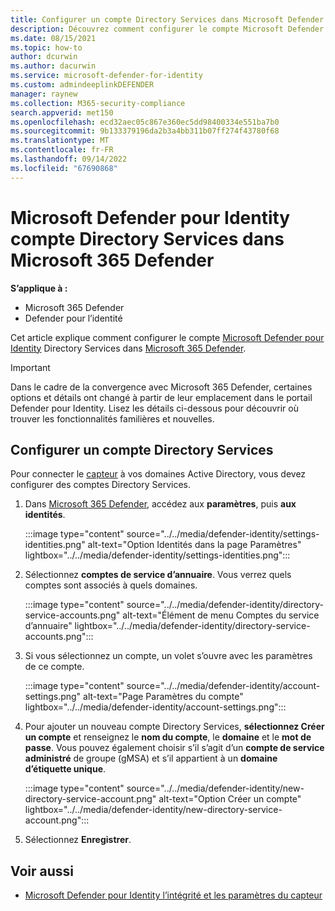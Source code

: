 ```yaml
---
title: Configurer un compte Directory Services dans Microsoft Defender pour Identity
description: Découvrez comment configurer le compte Microsoft Defender pour Identity Directory Services dans Microsoft 365 Defender
ms.date: 08/15/2021
ms.topic: how-to
author: dcurwin
ms.author: dacurwin
ms.service: microsoft-defender-for-identity
ms.custom: admindeeplinkDEFENDER
manager: raynew
ms.collection: M365-security-compliance
search.appverid: met150
ms.openlocfilehash: ecd32aec05c867e360ec5dd98400334e551ba7b0
ms.sourcegitcommit: 9b133379196da2b3a4bb311b07ff274f43780f68
ms.translationtype: MT
ms.contentlocale: fr-FR
ms.lasthandoff: 09/14/2022
ms.locfileid: "67690868"
---
```

# <a name="microsoft-defender-for-identity-directory-services-account-in-microsoft-365-defender"></a>Microsoft Defender pour Identity compte Directory Services dans Microsoft 365 Defender

**S’applique à :**

- Microsoft 365 Defender
- Defender pour l’identité

Cet article explique comment configurer le compte [Microsoft Defender pour Identity](/defender-for-identity) Directory Services dans [Microsoft 365 Defender](/microsoft-365/security/defender/overview-security-center).

>[!IMPORTANT]
>Dans le cadre de la convergence avec Microsoft 365 Defender, certaines options et détails ont changé à partir de leur emplacement dans le portail Defender pour Identity. Lisez les détails ci-dessous pour découvrir où trouver les fonctionnalités familières et nouvelles.

## <a name="configure-directory-services-account"></a>Configurer un compte Directory Services

Pour connecter le [capteur](sensor-health.md#add-a-sensor) à vos domaines Active Directory, vous devez configurer des comptes Directory Services.

1. Dans <a href="https://go.microsoft.com/fwlink/p/?linkid=2077139" target="_blank">Microsoft 365 Defender</a>, accédez aux **paramètres**, puis **aux identités**.

   :::image type="content" source="../../media/defender-identity/settings-identities.png" alt-text="Option Identités dans la page Paramètres" lightbox="../../media/defender-identity/settings-identities.png":::


1. Sélectionnez **comptes de service d’annuaire**. Vous verrez quels comptes sont associés à quels domaines.

   :::image type="content" source="../../media/defender-identity/directory-service-accounts.png" alt-text="Élément de menu Comptes du service d’annuaire" lightbox="../../media/defender-identity/directory-service-accounts.png":::

1. Si vous sélectionnez un compte, un volet s’ouvre avec les paramètres de ce compte.

   :::image type="content" source="../../media/defender-identity/account-settings.png" alt-text="Page Paramètres du compte" lightbox="../../media/defender-identity/account-settings.png":::

1. Pour ajouter un nouveau compte Directory Services, **sélectionnez Créer un compte** et renseignez le **nom du compte**, le **domaine** et le **mot de passe**. Vous pouvez également choisir s’il s’agit d’un **compte de service administré** de groupe (gMSA) et s’il appartient à un **domaine d’étiquette unique**.

   :::image type="content" source="../../media/defender-identity/new-directory-service-account.png" alt-text="Option Créer un compte" lightbox="../../media/defender-identity/new-directory-service-account.png":::

1. Sélectionnez **Enregistrer**.

## <a name="see-also"></a>Voir aussi

- [Microsoft Defender pour Identity l’intégrité et les paramètres du capteur](sensor-health.md)
